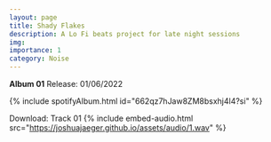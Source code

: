 ```yaml
---
layout: page
title: Shady Flakes
description: A Lo Fi beats project for late night sessions
img:
importance: 1
category: Noise
---
```


**Album 01**
Release: 01/06/2022

{% include spotifyAlbum.html id="662qz7hJaw8ZM8bsxhj4l4?si" %}

Download:
Track 01
{% include embed-audio.html src="https://joshuajaeger.github.io/assets/audio/1.wav" %}




